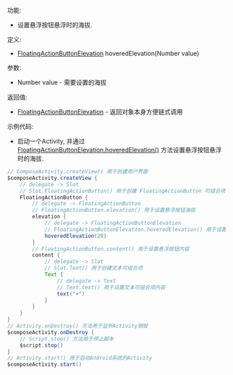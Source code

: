 功能:

+ 设置悬浮按钮悬浮时的海拔.

定义:

+ [FloatingActionButtonElevation](/API/UI/Compose/Widget/FloatingActionButton/FloatingActionButtonElevation/README.md)
  hoveredElevation(Number value)

参数:

+ Number value - 需要设置的海拔

返回值:

+ [FloatingActionButtonElevation](/API/UI/Compose/Widget/FloatingActionButton/FloatingActionButtonElevation/README.md
  ) - 返回对象本身方便链式调用

示例代码:

+ 启动一个Activity,
  并通过 [FloatingActionButtonElevation.hoveredElevation()](/API/UI/Compose/Widget/FloatingActionButton/FloatingActionButtonElevation/README.md?id=hoveredElevation)
  方法设置悬浮按钮悬浮时的海拔.

```groovy
// ComposeActivity.createView() 用于创建用户界面
$composeActivity.createView {
    // delegate -> Slot
    // Slot.FloatingActionButton() 用于创建 FloatingActionButton 可组合项
    FloatingActionButton {
        // delegate -> FloatingActionButton
        // FloatingActionButton.elevation() 用于设置悬浮按钮海拔
        elevation {
            // delegate -> FloatingActionButtonElevation
            // FloatingActionButtonElevation.hoveredElevation() 用于设置悬浮按钮悬浮时的海拔
            hoveredElevation(20)
        }
        // FloatingActionButton.content() 用于设置悬浮按钮内容
        content {
            // delegate -> Slot
            // Slot.Text() 用于创建文本可组合项
            Text {
                // delegate -> Text
                // Text.text() 用于设置文本可组合项内容
                text("+")
            }
        }
    }
}
// Activity.onDestroy() 方法用于监听Activity销毁
$composeActivity.onDestroy {
    // Script.stop() 方法用于停止脚本
    $script.stop()
}
// Activity.start() 用于启动Android系统的Activity
$composeActivity.start()
```